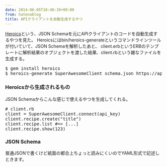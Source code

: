 ```yaml
---
date: 2014-06-05T10:40:39+09:00
from: hatenablog
title: APIクライアントを自動生成するやつ
---
```


<p><a href="https://github.com/interagent/heroics">Heroics</a>という、JSON Schemaを元にAPIクライアントのコードを自動生成するやつを見た。
Heroicsにはbin/heroics-generateというコマンドラインツールが付いていて、JSON Schemaを解析したあと、
client.erbというERBのテンプレートに解析結果のオブジェクトを渡した結果、client.rbという雑なファイルを生成する。</p>

<pre class="code" data-unlink>$ gem install heroics
$ heroics-generate SuperAwesomeClient schema.json https://api.example.com &gt; client.rb</pre>


<h3>Heroicsから生成されるもの</h3>

<p>JSON Schemaからこんな感じで使えるやつを生成してくれる。</p>

<pre class="code" data-unlink># client.rb
client = SuperAwesomeClient.connect(api_key)
client.recipe.create("title")
client.recipe.list #=&gt; [...]
client.recipe.show(123)</pre>


<h3>JSON Schema</h3>

<p>普通JSONで書くけど紙面の都合上ちょっと読みにくいのでYAML形式で記述しときます。</p>

<pre class="code" data-unlink></pre>